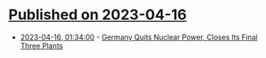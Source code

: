 # [Published on 2023-04-16](index.md)

* [2023-04-16, 01:34:00](https://hardware.slashdot.org/story/23/04/15/2218228/germany-quits-nuclear-power-closes-its-final-three-plants?utm_source=rss1.0mainlinkanon&utm_medium=feed) - [Germany Quits Nuclear Power, Closes Its Final Three Plants](https://hardware.slashdot.org/story/23/04/15/2218228/germany-quits-nuclear-power-closes-its-final-three-plants?utm_source=rss1.0mainlinkanon&utm_medium=feed)
